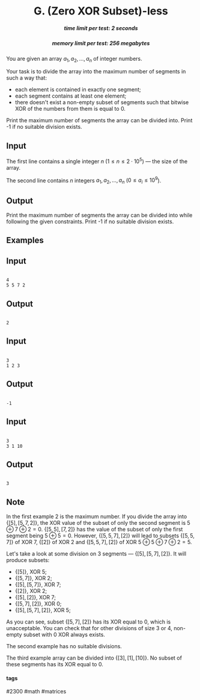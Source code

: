 <h1 style='text-align: center;'> G. (Zero XOR Subset)-less</h1>

<h5 style='text-align: center;'>time limit per test: 2 seconds</h5>
<h5 style='text-align: center;'>memory limit per test: 256 megabytes</h5>

You are given an array $a_1, a_2, \dots, a_n$ of integer numbers.

Your task is to divide the array into the maximum number of segments in such a way that:

* each element is contained in exactly one segment;
* each segment contains at least one element;
* there doesn't exist a non-empty subset of segments such that bitwise XOR of the numbers from them is equal to $0$.

Print the maximum number of segments the array can be divided into. Print -1 if no suitable division exists.

## Input

The first line contains a single integer $n$ ($1 \le n \le 2 \cdot 10^5$) — the size of the array.

The second line contains $n$ integers $a_1, a_2, \dots, a_n$ ($0 \le a_i \le 10^9$).

## Output

Print the maximum number of segments the array can be divided into while following the given constraints. Print -1 if no suitable division exists.

## Examples

## Input


```

4
5 5 7 2

```
## Output


```

2

```
## Input


```

3
1 2 3

```
## Output


```

-1

```
## Input


```

3
3 1 10

```
## Output


```

3

```
## Note

In the first example $2$ is the maximum number. If you divide the array into $\{[5], [5, 7, 2]\}$, the XOR value of the subset of only the second segment is $5 \oplus 7 \oplus 2 = 0$. $\{[5, 5], [7, 2]\}$ has the value of the subset of only the first segment being $5 \oplus 5 = 0$. However, $\{[5, 5, 7], [2]\}$ will lead to subsets $\{[5, 5, 7]\}$ of XOR $7$, $\{[2]\}$ of XOR $2$ and $\{[5, 5, 7], [2]\}$ of XOR $5 \oplus 5 \oplus 7 \oplus 2 = 5$.

Let's take a look at some division on $3$ segments — $\{[5], [5, 7], [2]\}$. It will produce subsets:

* $\{[5]\}$, XOR $5$;
* $\{[5, 7]\}$, XOR $2$;
* $\{[5], [5, 7]\}$, XOR $7$;
* $\{[2]\}$, XOR $2$;
* $\{[5], [2]\}$, XOR $7$;
* $\{[5, 7], [2]\}$, XOR $0$;
* $\{[5], [5, 7], [2]\}$, XOR $5$;

As you can see, subset $\{[5, 7], [2]\}$ has its XOR equal to $0$, which is unacceptable. You can check that for other divisions of size $3$ or $4$, non-empty subset with $0$ XOR always exists.

The second example has no suitable divisions.

The third example array can be divided into $\{[3], [1], [10]\}$. No subset of these segments has its XOR equal to $0$.



#### tags 

#2300 #math #matrices 